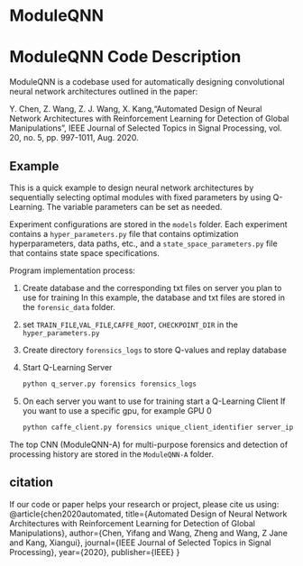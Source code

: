 # ModuleQNN
ModuleQNN Code Description
========
ModuleQNN is a codebase used for automatically designing convolutional neural network architectures outlined in the paper: 

Y. Chen, Z. Wang, Z. J. Wang, X. Kang,“Automated Design of Neural Network Architectures with Reinforcement Learning for Detection of Global Manipulations”, IEEE Journal of Selected Topics in Signal Processing, vol. 20, no. 5, pp. 997-1011, Aug. 2020. 

## Example 

This is a quick example to design neural network architectures by sequentially selecting optimal modules with fixed parameters by using Q-Learning. The variable parameters 
can be set as needed. 

Experiment configurations are stored in the `models` folder. Each experiment contains a `hyper_parameters.py` file that contains 
optimization hyperparameters, data paths, etc., and a `state_space_parameters.py` file that contains state space specifications.

Program implementation process:
1. Create database and the corresponding txt files on server you plan to use for training 
 In this example, the database and txt files are stored in the `forensic_data` folder.
2. set `TRAIN_FILE`,`VAL_FILE`,`CAFFE_ROOT`, `CHECKPOINT_DIR` 
 in the `hyper_parameters.py`
3. Create directory `forensics_logs` to store Q-values and replay database
4. Start Q-Learning Server

    ```bash 
    python q_server.py forensics forensics_logs
    ```
5. On each server you want to use for training start a Q-Learning Client
If you want to use a specific gpu, for example GPU 0
    ```bash
    python caffe_client.py forensics unique_client_identifier server_ip_addr -gpu 0
    ```

The top CNN (ModuleQNN-A) for multi-purpose forensics and detection of processing history are stored in the `ModuleQNN-A` folder. 

## citation

If our code or paper helps your research or project, please cite us using:
@article{chen2020automated,
  title={Automated Design of Neural Network Architectures with Reinforcement Learning for Detection of Global Manipulations},
  author={Chen, Yifang and Wang, Zheng and Wang, Z Jane and Kang, Xiangui},
  journal={IEEE Journal of Selected Topics in Signal Processing},
  year={2020},
  publisher={IEEE}
}
